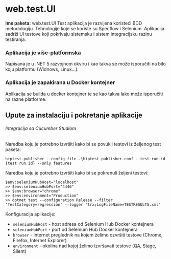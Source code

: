 # web.test.UI
**Ime paketa:** web.test.UI
Test aplikacija je razvijena koristeći BDD metodologiju. Tehnologije koje se koriste su Specflow i Selenium.
Aplikacija sadrži UI testove koji pokrivaju sistemsku i sistem integracijsku razinu testiranja.

### Aplikacija je više-platformska
Napisana je u .NET 5 razvojnom okviru i kao takva se može isporučiti na bilo koju platformu (Widnows, Linux...).
### Aplikacija je zapakirana u Docker kontejner
Aplikacija se builda u docker kontejner te se kao takva lako može isporučiti na razne platforme. 
## Upute za instalaciju i pokretanje aplikacije
###### Integracija sa Cucumber Studiom
Naredba koju je potrebno izvršiti kako bi se povukli testovi iz željenog test paketa:
```
hiptest-publisher --config-file .\hiptest-publisher.conf --test-run-id {test run id} --only features
```
Naredba koju je potrebno izvršiti kako bi se pokrenuli željeni testovi:
```
$env:seleniumHubHost="localhost"
>> $env:seleniumHubPort="4446"
>> $env:browser="chrome"
>> $env:environment="Production"
>> dotnet test --configuration Release --filter 'TestCategory=regression' --logger "trx;LogFileName=TESTRESULTS.xml"
```
Konfiguracija aplikacije:
- `seleniumHubHost` - host adresa od Selenium Hub Docker kontejnera
- `seleniumHubPort` - port od Selenium Hub Docker kontejnera
- `browser` - internet preglednik na kojem želimo ozvršiti testove (Chrome, Firefox, Internet Explorer)
- `environment` - okolina nad kojoj želimo izvršavati testove (QA, Stage, Silent)